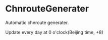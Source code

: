# ChnrouteGenerater
Automatic chnroute generater.

Update every day at 0 o'clock(Beijing time, +8) 
